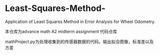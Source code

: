 # Least-Squares-Method-
Application of Least Squares Method in Error Analysis for Wheel Odometry.

本仓库为advance math A2 midterm assignment 代码仓库

mathProject.py为处理收集到的传感器数据的代码，输出拟合图像，标准差以及方差
